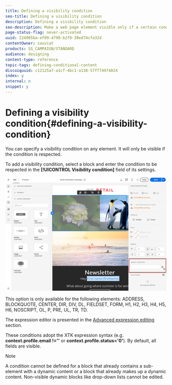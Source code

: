 ```yaml
---
title: Defining a visibility condition
seo-title: Defining a visibility condition
description: Defining a visibility condition
seo-description: Make a web page element visible only if a certain condition is respected.
page-status-flag: never-activated
uuid: 224005ba-ef09-4790-b2f0-30ed74cfa32d
contentOwner: sauviat
products: SG_CAMPAIGN/STANDARD
audience: designing
content-type: reference
topic-tags: defining-conditional-content
discoiquuid: c12125a7-a1cf-4bc1-a138-57ff74974024
index: y
internal: n
snippet: y
---
```


# Defining a visibility condition{#defining-a-visibility-condition}

You can specify a visibility condition on any element. It will only be visible if the condition is respected.

To add a visibility condition, select a block and enter the condition to be respected in the **[!UICONTROL Visibility condition]** field of its settings.

![](assets/delivery_content_5.png)

This option is only available for the following elements: ADDRESS, BLOCKQUOTE, CENTER, DIR, DIV, DL, FIELDSET, FORM, H1, H2, H3, H4, H5, H6, NOSCRIPT, OL, P, PRE, UL, TR, TD.

The expression editor is presented in the [Advanced expression editing](../../automating/using/editing-queries.md#about-query-editor) section.

These conditions adopt the XTK expression syntax (e.g. **context.profile.email !=''** or **context.profile.status='0'**). By default, all fields are visible.

>[!NOTE]
>
>A condition cannot be defined for a block that already contains a sub-element with a dynamic content or a block that already makes up a dynamic content. Non-visible dynamic blocks like drop-down lists cannot be edited.

